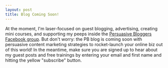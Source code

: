 ```yaml
---
layout: post
title: Blog Coming Soon!
---
```

At the moment, I'm laser-focused on guest blogging, advertising, creating mini courses, and supporting my peeps inside the <a href="http://persuasiveblog.com/community/">Persuasive Bloggers Facebook group</a>. But don't worry: the PB blog is coming soon with persuasive content marketing strategies to rocket-launch your online biz out of this world! In the meantime, make sure you are signed up to hear about my guest posts and free trainings by entering your email and first name and hitting the yellow "subscribe" button.
